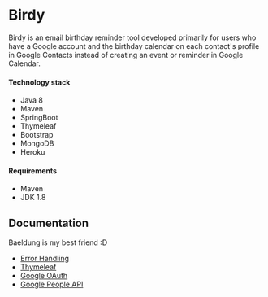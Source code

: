 # Birdy

Birdy is an email birthday reminder tool developed primarily for users who have a Google account and the birthday calendar on each contact's profile in Google Contacts instead of creating an event or reminder in Google Calendar. 

#### Technology stack

- Java 8
- Maven
- SpringBoot
- Thymeleaf
- Bootstrap
- MongoDB
- Heroku

#### Requirements

- Maven
- JDK 1.8

## Documentation

Baeldung is my best friend :D

- [Error Handling](https://www.baeldung.com/spring-rest-template-error-handling)
- [Thymeleaf](https://www.baeldung.com/spring-boot-crud-thymeleaf)
- [Google OAuth](https://developers.google.com/identity/protocols/OAuth2WebServer)
- [Google People API](https://developers.google.com/people/api/rest/v1/people.connections/list)